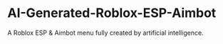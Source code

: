 # AI-Generated-Roblox-ESP-Aimbot
A Roblox ESP &amp; Aimbot menu fully created by artificial intelligence.
